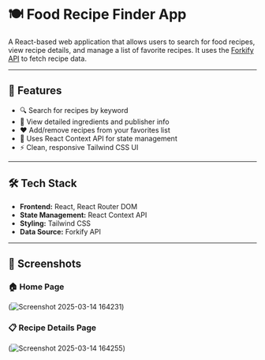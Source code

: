 # 🍽️ Food Recipe Finder App

A React-based web application that allows users to search for food recipes, view recipe details, and manage a list of favorite recipes. It uses the [Forkify API](https://forkify-api.herokuapp.com/) to fetch recipe data.

---

## 🚀 Features

- 🔍 Search for recipes by keyword
- 📃 View detailed ingredients and publisher info
- ❤️ Add/remove recipes from your favorites list
- 🧠 Uses React Context API for state management
- ⚡ Clean, responsive Tailwind CSS UI

---

## 🛠️ Tech Stack

- **Frontend:** React, React Router DOM
- **State Management:** React Context API
- **Styling:** Tailwind CSS
- **Data Source:** Forkify API

---

## 📸 Screenshots

### 🏠 Home Page
(![Screenshot 2025-03-14 164231](https://github.com/user-attachments/assets/204b2aaa-1f2c-46bc-b734-e85518882b99))


### 📋 Recipe Details Page
(![Screenshot 2025-03-14 164255](https://github.com/user-attachments/assets/800898ab-fbb9-4a7c-b7c8-3e6aa03fe3f1))

